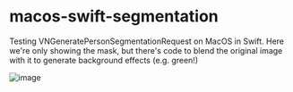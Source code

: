 # macos-swift-segmentation

Testing VNGeneratePersonSegmentationRequest on MacOS in Swift.
Here we're only showing the mask, but there's code to blend the original image with it to generate background effects (e.g. green!)

![image](https://user-images.githubusercontent.com/149561/179201302-4bccfe9c-217a-4e70-859a-c5d84c291b14.png)
